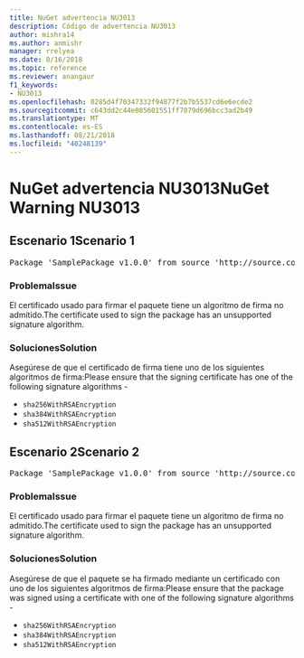 ```yaml
---
title: NuGet advertencia NU3013
description: Código de advertencia NU3013
author: mishra14
ms.author: anmishr
manager: rrelyea
ms.date: 8/16/2018
ms.topic: reference
ms.reviewer: anangaur
f1_keywords:
- NU3013
ms.openlocfilehash: 0285d4f70347332f94877f2b7b5537cd6e6ecde2
ms.sourcegitcommit: c643dd2c44e085601551ff7079d696bcc3ad2b49
ms.translationtype: MT
ms.contentlocale: es-ES
ms.lasthandoff: 08/21/2018
ms.locfileid: "40248139"
---
```

# <a name="nuget-warning-nu3013"></a><span data-ttu-id="4fc5d-103">NuGet advertencia NU3013</span><span class="sxs-lookup"><span data-stu-id="4fc5d-103">NuGet Warning NU3013</span></span>

## <a name="scenario-1"></a><span data-ttu-id="4fc5d-104">Escenario 1</span><span class="sxs-lookup"><span data-stu-id="4fc5d-104">Scenario 1</span></span>

<pre>Package 'SamplePackage v1.0.0' from source 'http://source.com/index.json': The signing certificate has an unsupported signature algorithm.</pre>

### <a name="issue"></a><span data-ttu-id="4fc5d-105">Problema</span><span class="sxs-lookup"><span data-stu-id="4fc5d-105">Issue</span></span>

<span data-ttu-id="4fc5d-106">El certificado usado para firmar el paquete tiene un algoritmo de firma no admitido.</span><span class="sxs-lookup"><span data-stu-id="4fc5d-106">The certificate used to sign the package has an unsupported signature algorithm.</span></span>


### <a name="solution"></a><span data-ttu-id="4fc5d-107">Soluciones</span><span class="sxs-lookup"><span data-stu-id="4fc5d-107">Solution</span></span>

<span data-ttu-id="4fc5d-108">Asegúrese de que el certificado de firma tiene uno de los siguientes algoritmos de firma:</span><span class="sxs-lookup"><span data-stu-id="4fc5d-108">Please ensure that the signing certificate has one of the following signature algorithms -</span></span> 
* `sha256WithRSAEncryption`
* `sha384WithRSAEncryption`
* `sha512WithRSAEncryption`



## <a name="scenario-2"></a><span data-ttu-id="4fc5d-109">Escenario 2</span><span class="sxs-lookup"><span data-stu-id="4fc5d-109">Scenario 2</span></span>

<pre>Package 'SamplePackage v1.0.0' from source 'http://source.com/index.json': The primary signature's certificate has an unsupported signature algorithm.</pre>

### <a name="issue"></a><span data-ttu-id="4fc5d-110">Problema</span><span class="sxs-lookup"><span data-stu-id="4fc5d-110">Issue</span></span>

<span data-ttu-id="4fc5d-111">El certificado usado para firmar el paquete tiene un algoritmo de firma no admitido.</span><span class="sxs-lookup"><span data-stu-id="4fc5d-111">The certificate used to sign the package has an unsupported signature algorithm.</span></span>


### <a name="solution"></a><span data-ttu-id="4fc5d-112">Soluciones</span><span class="sxs-lookup"><span data-stu-id="4fc5d-112">Solution</span></span>

<span data-ttu-id="4fc5d-113">Asegúrese de que el paquete se ha firmado mediante un certificado con uno de los siguientes algoritmos de firma:</span><span class="sxs-lookup"><span data-stu-id="4fc5d-113">Please ensure that the package was signed using a certificate with one of the following signature algorithms -</span></span> 
* `sha256WithRSAEncryption`
* `sha384WithRSAEncryption`
* `sha512WithRSAEncryption`


